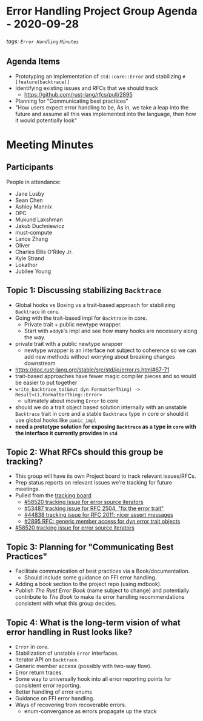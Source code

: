 # Error Handling Project Group Agenda - 2020-09-28

###### tags: `Error Handling` `Minutes`

## Agenda Items

- Prototyping an implementation of `std::core::Error` and stabilizing
  `#[feature(backtrace)]`
- Identifying existing issues and RFCs that we should track
    - https://github.com/rust-lang/rfcs/pull/2895
- Planning for "Communicating best practices"
- "How users expect error handling to be, As in, we take a leap into the future
  and assume all this was implemented into the language, then how it would
  potentially look"
  

# Meeting Minutes

## Participants

People in attendance:
- Jane Lusby
- Sean Chen
- Ashley Mannix
- DPC
- Mukund Lakshman
- Jakub Duchniewicz
- must-compute
- Lance Zhang
- Oliver
- Charles Ellis O'Riley Jr.
- Kyle Strand
- Lokathor
- Jubilee Young

## Topic 1: Discussing stabilizing `Backtrace` 
- Global hooks vs Boxing vs a trait-based approach for stabilizing `Backtrace`
  in `core`.
- Going with the trait-based impl for `Backtrace` in core.
    - Private trait + public newtype wrapper.
    - Start with `eddyb`'s impl and see how many hooks are necessary along the
      way.
- private trait with a public newtype wrapper
    - newtype wrapper is an interface not subject to coherence so we can add new
    methods without worrying about breaking changes downstream
- https://doc.rust-lang.org/stable/src/std/io/error.rs.html#67-71
- trait-based approaches have fewer magic compiler pieces and so would be easier
  to put together
- `write_backtrace_to(&mut dyn FormatterThing) ->
  Result<(),FormatterThing::Error>`
    - ultimately about moving `Error` to core
- should we do a trait object based solution internally with an unstable
  `Backtrace` trait in core and a stable `Backtrace` type in core or should it
  use global hooks like `panic_impl`
- **need a prototype solution for exposing `Backtrace` as a type in `core` with
  the interface it currently provides in `std`**

## Topic 2: What RFCs should this group be tracking?
- This group will have its own Project board to track relevant issues/RFCs.
- Prep status reports on relevant issues we're tracking for future meetings.
- Pulled from the [tracking board](https://github.com/rust-lang/libs-team/projects/2#column-10224181)
    - [#58520 tracking issue for error source iterators](https://github.com/rust-lang/rust/issues/58520)
    - [#53487 tracking issue for RFC 2504, "fix the error trait"](https://github.com/rust-lang/rust/issues/53487)
    - [#44838 tracking issue for RFC 2011: nicer assert messages](https://github.com/rust-lang/rust/issues/44838)
    - [#2895 RFC: generic member access for dyn error trait objects](https://github.com/rust-lang/rfcs/pull/2895)
- [#58520 tracking issue for error source iterators](https://github.com/rust-lang/rust/issues/58520)

## Topic 3: Planning for "Communicating Best Practices"
- Facilitate communication of best practices via a Book/documentation.
    - Should include some guidance on FFI error handling.
- Adding a book section to the project repo (using mdbook).
- Publish *The Rust Error Book* (name subject to change) and potentially
  contribute to *The Book* to make its error handling recommendations consistent
  with what this group decides.

## Topic 4: What is the long-term vision of what error handling in Rust looks like?
- `Error` in `core`.
- Stabilization of unstable `Error` interfaces.
- Iterator API on `Backtrace`.
- Generic member access (possibly with two-way flow).
- Error return traces.
- Some way to universally hook into all error reporting points for consistent
  error reporting.
- Better handling of error enums
- Guidance on FFI error handling.
- Ways of recovering from recoverable errors.
    - enum-convergance as errors propagate up the stack
